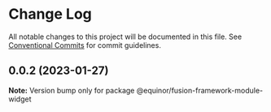 # Change Log

All notable changes to this project will be documented in this file.
See [Conventional Commits](https://conventionalcommits.org) for commit guidelines.

## 0.0.2 (2023-01-27)

**Note:** Version bump only for package @equinor/fusion-framework-module-widget

